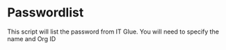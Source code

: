 # Passwordlist
This script will list the password from IT Glue. You will need to specify the name and Org ID
